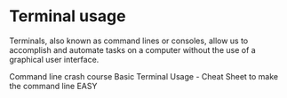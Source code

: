# Terminal usage

Terminals, also known as command lines or consoles, allow us to accomplish and automate tasks on a computer without the use of a graphical user interface.

<BadgeLink colorScheme='yellow' badgeText='Read' href='https://developer.mozilla.org/en-US/docs/Learn/Tools_and_testing/Understanding_client-side_tools/Command_line'>Command line crash course</BadgeLink>
<BadgeLink colorScheme='green' badgeText='Course' href='https://www.youtube.com/watch?v=jDINUSK7rXE'>Basic Terminal Usage - Cheat Sheet to make the command line EASY
</BadgeLink>
